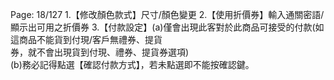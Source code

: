 Page: 18/127
1.【修改顏色款式】尺寸/顏色變更 2.【使用折價券】輸入通關密語/顯示出可用之折價券 3.【付款設定】(a)僅會出現此客對於此商品可接受的付款(如這商品不能貨到付現/客戶無禮券、提貨  
券，就不會出現貨到付現、禮券、提貨券選項)  
(b)務必記得點選【確認付款方式】，若未點選即不能按確認鍵。